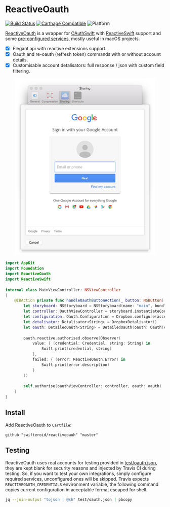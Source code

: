 # ReactiveOauth

[![Build Status](https://travis-ci.org/swifteroid/reactiveoauth.svg?branch=master)](https://travis-ci.org/swifteroid/reactiveoauth)
[![Carthage Compatible](https://img.shields.io/badge/carthage-compatible-brightgreen.svg?style=flat)](https://github.com/Carthage/Carthage)
![Platform](https://img.shields.io/badge/platform-macos-lightgray.svg?style=flat)

[ReactiveOauth](https://github.com/swifteroid/reactiveoauth) is a wrapper for [OAuthSwift](https://github.com/OAuthSwift/OAuthSwift) with [ReactiveSwift](https://github.com/ReactiveCocoa/ReactiveSwift) support and some [pre-configured services](source/Service), mostly useful in macOS projects.

- [x] Elegant api with reactive extensions support.
- [x] Oauth and re-oauth (refresh token) commands with or without account details.
- [x] Customisable account detalisators: full response / json with custom field filtering.

<div align="center"><img width="444px" src="documentation/asset/gifox-oauth.png"></div>

```swift
import AppKit
import Foundation
import ReactiveOauth
import ReactiveSwift

internal class MainViewController: NSViewController
{
    @IBAction private func handleOauthButtonAction(_ button: NSButton) {
        let storyboard: NSStoryboard = NSStoryboard(name: "main", bundle: Bundle.main)
        let controller: OauthViewController = storyboard.instantiateController(withIdentifier: "OauthViewController") as! OauthViewController
        let configuration: Oauth.Configuration = Dropbox.configure(access: Access(key: "foo", secret: "bar"), url: "https://baz.com/quz")
        let detalisator: Detalisator<String> = DropboxDetalisator()
        let oauth: DetailedOauth<String> = DetailedOauth(oauth: Oauth(configuration: configuration), detalisator: detalisator)

        oauth.reactive.authorised.observe(Observer(
            value: { (credential: Credential, string: String) in
                Swift.print(credential, string)
            },
            failed: { (error: ReactiveOauth.Error) in
                Swift.print(error.description)
            }
        ))

        self.authorise(oauthViewController: controller, oauth: oauth)
    }
}
```

## Install

Add ReactiveOauth to `Cartfile`:

```
github "swifteroid/reactiveoauh" "master"
```

## Testing

ReactiveOauth uses real accounts for testing provided in [test/oauth.json](test/oauth.json), they are kept blank for security reasons and injected by Travis CI during testing. So, if you want to test your own integrations, simply configure required services, unconfigured ones will be skipped. Travis expects `REACTIVEOAUTH_CREDENTIALS` environment variable, the following command copies current configuration in acceptable format escaped for shell.

```sh
jq --join-output "tojson | @sh" test/oauth.json | pbcopy
```